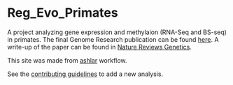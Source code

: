 # Reg_Evo_Primates

A project analyzing gene expression and methylaion (RNA-Seq and BS-seq) in primates. The final Genome Research publication can be found [here](https://pubmed.ncbi.nlm.nih.gov/31953346/). A write-up of the paper can be found in [Nature Reviews Genetics](https://www.nature.com/articles/s41576-020-0217-0). 

This site was made from [ashlar](https://github.com/jhsiao999/ashlar) workflow.

See the [contributing guidelines](https://github.com/jdblischak/singleCellSeq/blob/master/CONTRIBUTING.md) to add a new analysis. 










